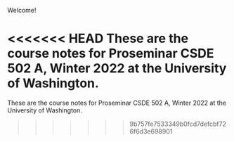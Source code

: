 Welcome!

<<<<<<< HEAD
These are the course notes for Proseminar CSDE 502 A, Winter 2022 at the University of Washington.
=======
These are the course notes for Proseminar CSDE 502 A, Winter 2022 at the University of Washington.
>>>>>>> 9b757fe7533349b0fcd7defcbf726f6d3e698901
